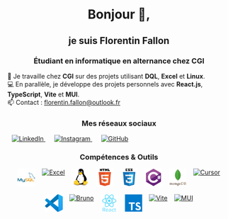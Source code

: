<h1 align="center">Bonjour 👋,</h1>
<h2 align="center">je suis Florentin Fallon</h2>
<h3 align="center">Étudiant en informatique en alternance chez CGI</h3>

<p align="left">
  💼 Je travaille chez <strong>CGI</strong> sur des projets utilisant <strong>DQL</strong>, <strong>Excel</strong> et <strong>Linux</strong>.<br>
  💻 En parallèle, je développe des projets personnels avec <strong>React.js</strong>, <strong>TypeScript</strong>, <strong>Vite</strong> et <strong>MUI</strong>.<br>
  📫 Contact : <a href="mailto:florentin.fallon@outlook.fr">florentin.fallon@outlook.fr</a>
</p>

<h3 align="center">Mes réseaux sociaux</h3>
<p align="left">
  <a href="https://linkedin.com/in/florentinfallon" target="_blank" rel="noopener noreferrer" style="margin: 0 10px;">
    <img src="https://raw.githubusercontent.com/rahuldkjain/github-profile-readme-generator/master/src/images/icons/Social/linked-in-alt.svg" alt="LinkedIn" height="30" />
  </a>
  <a href="https://instagram.com/_flo_ns" target="_blank" rel="noopener noreferrer" style="margin: 0 10px;">
    <img src="https://raw.githubusercontent.com/rahuldkjain/github-profile-readme-generator/master/src/images/icons/Social/instagram.svg" alt="Instagram" height="30" />
  </a>
  <a href="https://github.com/florentinfallon" target="_blank" rel="noopener noreferrer" style="margin: 0 10px;">
    <img src="https://github.githubassets.com/images/modules/logos_page/GitHub-Mark.png" alt="GitHub" height="30" />
  </a>
</p>

<h3 align="center">Compétences & Outils</h3>
<p align="left" style="display: flex; justify-content: center; gap: 15px; flex-wrap: wrap; max-width: 600px; margin: auto;">
  <a href="https://www.sql.org/dql/" target="_blank" rel="noopener noreferrer" title="DQL">
    <img src="https://raw.githubusercontent.com/devicons/devicon/master/icons/mysql/mysql-original-wordmark.svg" alt="DQL" width="40" height="40" />
  </a>
  <a href="https://www.microsoft.com/en-us/microsoft-365/excel" target="_blank" rel="noopener noreferrer" title="Excel">
    <img src="https://cdn.jsdelivr.net/gh/devicons/devicon/icons/microsoftoffice/microsoftoffice-original.svg" alt="Excel" width="40" height="40" />
  </a>
  <a href="https://www.linux.org/" target="_blank" rel="noopener noreferrer" title="Linux">
    <img src="https://raw.githubusercontent.com/devicons/devicon/master/icons/linux/linux-original.svg" alt="Linux" width="40" height="40" />
  </a>
  <a href="https://developer.mozilla.org/fr/docs/Web/HTML" target="_blank" rel="noopener noreferrer" title="HTML5">
    <img src="https://raw.githubusercontent.com/devicons/devicon/master/icons/html5/html5-original-wordmark.svg" alt="HTML5" width="40" height="40" />
  </a>
  <a href="https://developer.mozilla.org/fr/docs/Web/CSS" target="_blank" rel="noopener noreferrer" title="CSS3">
    <img src="https://raw.githubusercontent.com/devicons/devicon/master/icons/css3/css3-original-wordmark.svg" alt="CSS3" width="40" height="40" />
  </a>
  <a href="https://learn.microsoft.com/en-us/dotnet/csharp/" target="_blank" rel="noopener noreferrer" title="C#">
    <img src="https://raw.githubusercontent.com/devicons/devicon/master/icons/csharp/csharp-original.svg" alt="C#" width="40" height="40" />
  </a>
  <a href="https://www.mongodb.com/" target="_blank" rel="noopener noreferrer" title="MongoDB">
    <img src="https://raw.githubusercontent.com/devicons/devicon/master/icons/mongodb/mongodb-original-wordmark.svg" alt="MongoDB" width="40" height="40" />
  </a>
  <a href="https://marketplace.visualstudio.com/items?itemName=alexcvzz.vscode-sqlite" target="_blank" rel="noopener noreferrer" title="Cursor (SQLite)">
    <img src="https://user-images.githubusercontent.com/184731/123970871-08a6a280-d9c2-11eb-9a56-0c8859a0e165.png" alt="Cursor" width="40" height="40" />
  </a>
  <a href="https://code.visualstudio.com/" target="_blank" rel="noopener noreferrer" title="VSCode">
    <img src="https://raw.githubusercontent.com/devicons/devicon/master/icons/vscode/vscode-original.svg" alt="VSCode" width="40" height="40" />
  </a>
  <a href="https://bruno.so/" target="_blank" rel="noopener noreferrer" title="Bruno">
    <img src="https://bruno.so/favicon.ico" alt="Bruno" width="40" height="40" />
  </a>
  <a href="https://reactjs.org/" target="_blank" rel="noopener noreferrer" title="React.js">
    <img src="https://raw.githubusercontent.com/devicons/devicon/master/icons/react/react-original-wordmark.svg" alt="React.js" width="40" height="40" />
  </a>
  <a href="https://www.typescriptlang.org/" target="_blank" rel="noopener noreferrer" title="TypeScript">
    <img src="https://raw.githubusercontent.com/devicons/devicon/master/icons/typescript/typescript-original.svg" alt="TypeScript" width="40" height="40" />
  </a>
  <a href="https://vitejs.dev/" target="_blank" rel="noopener noreferrer" title="Vite">
    <img src="https://vitejs.dev/logo.svg" alt="Vite" width="40" height="40" />
  </a>
  <a href="https://mui.com/" target="_blank" rel="noopener noreferrer" title="MUI">
    <img src="https://mui.com/static/logo.png" alt="MUI" width="40" height="40" />
  </a>
</p>
